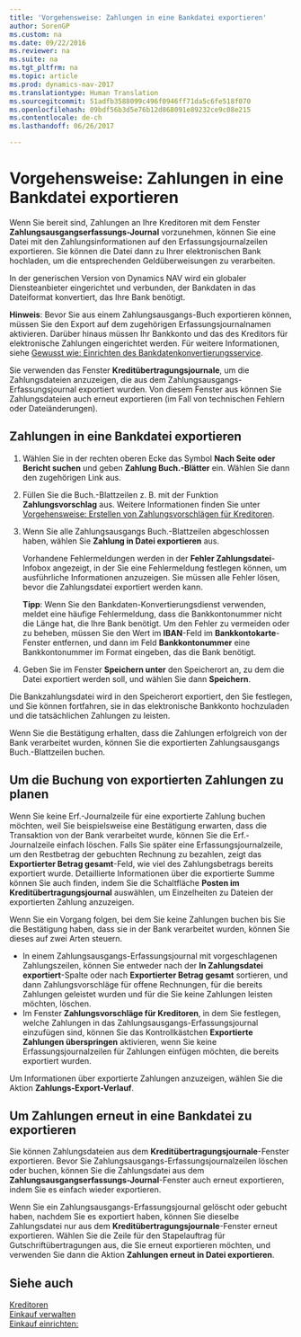 ```yaml
---
title: 'Vorgehensweise: Zahlungen in eine Bankdatei exportieren'
author: SorenGP
ms.custom: na
ms.date: 09/22/2016
ms.reviewer: na
ms.suite: na
ms.tgt_pltfrm: na
ms.topic: article
ms.prod: dynamics-nav-2017
ms.translationtype: Human Translation
ms.sourcegitcommit: 51adfb3588099c496f0946ff71da5c6fe518f070
ms.openlocfilehash: 09bdf56b3d5e76b12d868091e89232ce9c08e215
ms.contentlocale: de-ch
ms.lasthandoff: 06/26/2017

---
```


# <a name="how-to-export-payments-to-a-bank-file"></a>Vorgehensweise: Zahlungen in eine Bankdatei exportieren
Wenn Sie bereit sind, Zahlungen an Ihre Kreditoren mit dem Fenster **Zahlungsausgangserfassungs-Journal** vorzunehmen, können Sie eine Datei mit den Zahlungsinformationen auf den Erfassungsjournalzeilen exportieren. Sie können die Datei dann zu Ihrer elektronischen Bank hochladen, um die entsprechenden Geldüberweisungen zu verarbeiten.

In der generischen Version von Dynamics NAV wird ein globaler Diensteanbieter eingerichtet und verbunden, der Bankdaten in das Dateiformat konvertiert, das Ihre Bank benötigt.

**Hinweis**: Bevor Sie aus einem Zahlungsausgangs-Buch exportieren können, müssen Sie den Export auf dem zugehörigen Erfassungsjournalnamen aktivieren. Darüber hinaus müssen Ihr Bankkonto und das des Kreditors für elektronische Zahlungen eingerichtet werden. Für weitere Informationen, siehe [Gewusst wie: Einrichten des Bankdatenkonvertierungsservice](bank-how-setup-bank-data-conversion-service.md).

Sie verwenden das Fenster **Kreditübertragungsjournale**, um die Zahlungsdateien anzuzeigen, die aus dem Zahlungsausgangs-Erfassungsjournal exportiert wurden. Von diesem Fenster aus können Sie Zahlungsdateien auch erneut exportieren (im Fall von technischen Fehlern oder Dateiänderungen).

## <a name="to-export-payments-to-a-bank-file"></a>Zahlungen in eine Bankdatei exportieren
1. Wählen Sie in der rechten oberen Ecke das Symbol **Nach Seite oder Bericht suchen** und geben **Zahlung Buch.-Blätter** ein. Wählen Sie dann den zugehörigen Link aus.
2. Füllen Sie die Buch.-Blattzeilen z. B. mit der Funktion **Zahlungsvorschlag** aus. Weitere Informationen finden Sie unter [Vorgehensweise: Erstellen von Zahlungsvorschlägen für Kreditoren](payables-how-suggest-vendor-payments.md).  
3. Wenn Sie alle Zahlungsausgangs Buch.-Blattzeilen abgeschlossen haben, wählen Sie **Zahlung in Datei exportieren** aus.

    Vorhandene Fehlermeldungen werden in der **Fehler Zahlungsdatei**-Infobox angezeigt, in der Sie eine Fehlermeldung festlegen können, um ausführliche Informationen anzuzeigen. Sie müssen alle Fehler lösen, bevor die Zahlungsdatei exportiert werden kann.

    **Tipp**: Wenn Sie den Bankdaten-Konvertierungsdienst verwenden, meldet eine häufige Fehlermeldung, dass die Bankkontonummer nicht die Länge hat, die Ihre Bank benötigt. Um den Fehler zu vermeiden oder zu beheben, müssen Sie den Wert im **IBAN**-Feld im **Bankkontokarte**-Fenster entfernen, und dann im Feld **Bankkontonummer** eine Bankkontonummer im Format eingeben, das die Bank benötigt.
4. Geben Sie im Fenster **Speichern unter** den Speicherort an, zu dem die Datei exportiert werden soll, und wählen Sie dann **Speichern**.

Die Bankzahlungsdatei wird in den Speicherort exportiert, den Sie festlegen, und Sie können fortfahren, sie in das elektronische Bankkonto hochzuladen und die tatsächlichen Zahlungen zu leisten.

Wenn Sie die Bestätigung erhalten, dass die Zahlungen erfolgreich von der Bank verarbeitet wurden, können Sie die exportierten Zahlungsausgangs Buch.-Blattzeilen buchen.

## <a name="to-plan-when-to-post-exported-payments"></a>Um die Buchung von exportierten Zahlungen zu planen
Wenn Sie keine Erf.-Journalzeile für eine exportierte Zahlung buchen möchten, weil Sie beispielsweise eine Bestätigung erwarten, dass die Transaktion von der Bank verarbeitet wurde, können Sie die Erf.-Journalzeile einfach löschen. Falls Sie später eine Erfassungsjournalzeile, um den Restbetrag der gebuchten Rechnung zu bezahlen, zeigt das **Exportierter Betrag gesamt**-Feld, wie viel des Zahlungsbetrags bereits exportiert wurde. Detaillierte Informationen über die exportierte Summe können Sie auch finden, indem Sie die Schaltfläche **Posten im Kreditübertragungsjournal** auswählen, um Einzelheiten zu Dateien der exportierten Zahlung anzuzeigen.

Wenn Sie ein Vorgang folgen, bei dem Sie keine Zahlungen buchen bis Sie die Bestätigung haben, dass sie in der Bank verarbeitet wurden, können Sie dieses auf zwei Arten steuern.

* In einem Zahlungsausgangs-Erfassungsjournal mit vorgeschlagenen Zahlungszeilen, können Sie entweder nach der **In Zahlungsdatei exportiert**-Spalte oder nach **Exportierter Betrag gesamt** sortieren, und dann Zahlungsvorschläge für offene Rechnungen, für die bereits Zahlungen geleistet wurden und für die Sie keine Zahlungen leisten möchten, löschen.
* Im Fenster **Zahlungsvorschläge für Kreditoren**, in dem Sie festlegen, welche Zahlungen in das Zahlungsausgangs-Erfassungsjournal einzufügen sind, können Sie das Kontrollkästchen **Exportierte Zahlungen überspringen** aktivieren, wenn Sie keine Erfassungsjournalzeilen für Zahlungen einfügen möchten, die bereits exportiert wurden.

Um Informationen über exportierte Zahlungen anzuzeigen, wählen Sie die Aktion **Zahlungs-Export-Verlauf**.

## <a name="to-re-export-payments-to-a-bank-file"></a>Um Zahlungen erneut in eine Bankdatei zu exportieren
Sie können Zahlungsdateien aus dem **Kreditübertragungsjournale**-Fenster exportieren. Bevor Sie Zahlungsausgangs-Erfassungsjournalzeilen löschen oder buchen, können Sie die Zahlungsdatei aus dem **Zahlungsausgangserfassungs-Journal**-Fenster auch erneut exportieren, indem Sie es einfach wieder exportieren.

Wenn Sie ein Zahlungsausgangs-Erfassungsjournal gelöscht oder gebucht haben, nachdem Sie es exportiert haben, können Sie dieselbe Zahlungsdatei nur aus dem **Kreditübertragungsjournale**-Fenster erneut exportieren. Wählen Sie die Zeile für den Stapelauftrag für Gutschriftübertragungen aus, die Sie erneut exportieren möchten, und verwenden Sie dann die Aktion **Zahlungen erneut in Datei exportieren**.

## <a name="see-also"></a>Siehe auch
[Kreditoren](payables-manage-payables.md)  
[Einkauf verwalten](purchasing-manage-purchasing.md)  
[Einkauf einrichten:](purchasing-setup-purchasing.md)

